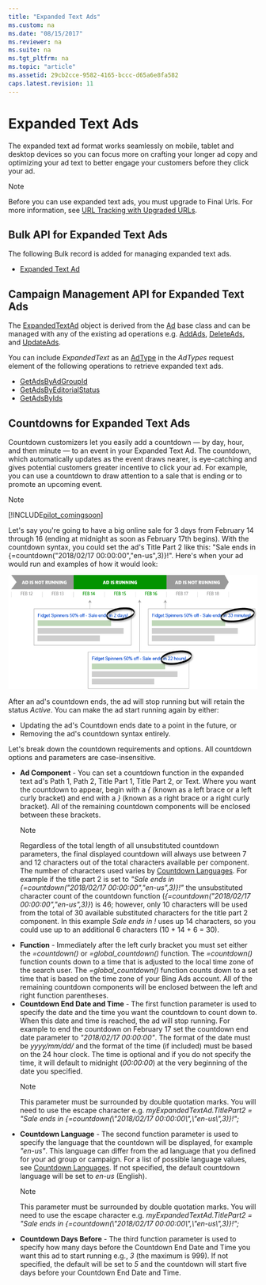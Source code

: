 ```yaml
---
title: "Expanded Text Ads"
ms.custom: na
ms.date: "08/15/2017"
ms.reviewer: na
ms.suite: na
ms.tgt_pltfrm: na
ms.topic: "article"
ms.assetid: 29cb2cce-9582-4165-bccc-d65a6e8fa582
caps.latest.revision: 11
---
```

# Expanded Text Ads
The expanded text ad format works seamlessly on mobile, tablet and desktop devices so you can focus more on crafting your longer ad copy and optimizing your ad text to better engage your customers before they click your ad.

> [!NOTE]
> Before you can use expanded text ads, you must upgrade to Final Urls. For more information, see [URL Tracking with Upgraded URLs](https://msdn.microsoft.com/library/bing-ads-tracking-template-urls-guide.aspx).

## <a name="bulk"></a>Bulk API for Expanded Text Ads
The following Bulk record is added for managing expanded text ads.
* [Expanded Text Ad](https://msdn.microsoft.com/library/bing-ads-bulk-expanded-text-ad-record.aspx)

## <a name="campaign"></a>Campaign Management API for Expanded Text Ads
The [ExpandedTextAd](https://msdn.microsoft.com/library/bing-ads-campaign-management-expandedtextad.aspx) object is derived from the [Ad](https://msdn.microsoft.com/library/bing-ads-campaign-management-ad.aspx) base class and can be managed with any of the existing ad operations e.g. [AddAds](https://msdn.microsoft.com/library/bing-ads-campaign-management-addads.aspx), [DeleteAds](https://msdn.microsoft.com/library/bing-ads-campaign-management-deleteads.aspx), and [UpdateAds](https://msdn.microsoft.com/library/bing-ads-campaign-management-updateads.aspx). 

You can include *ExpandedText* as an [AdType](https://msdn.microsoft.com/library/bing-ads-campaign-management-adtype.aspx) in the *AdTypes* request element of the following operations to retrieve expanded text ads.
* [GetAdsByAdGroupId](https://msdn.microsoft.com/library/dn277534.aspx)
* [GetAdsByEditorialStatus](https://msdn.microsoft.com/library/dn277538.aspx)
* [GetAdsByIds](https://msdn.microsoft.com/library/dn236296.aspx)

## <a name="countdown"></a>Countdowns for Expanded Text Ads
Countdown customizers let you easily add a countdown — by day, hour, and then minute — to an event in your Expanded Text Ad. The countdown, which automatically updates as the event draws nearer, is eye-catching and gives potential customers greater incentive to click your ad. For example, you can use a countdown to draw attention to a sale that is ending or to promote an upcoming event.

> [!NOTE]
> [!INCLUDE[pilot_comingsoon](../docset-overview/includes/pilot_comingsoon.md)]

Let's say you're going to have a big online sale for 3 days from February 14 through 16 (ending at midnight as soon as February 17th begins). With the countdown syntax, you could set the ad's Title Part 2 like this: "Sale ends in {=countdown("2018/02/17 00:00:00","en-us",3)}!". Here's when your ad would run and examples of how it would look:

![countdown](../docset-overview/media/countdown.png)

After an ad's countdown ends, the ad will stop running but will retain the status *Active*. You can make the ad start running again by either:  
-  Updating the ad's Countdown ends date to a point in the future, or
-  Removing the ad's countdown syntax entirely.

Let's break down the countdown requirements and options. All countdown options and parameters are case-insensitive.

-  **Ad Component** - You can set a countdown function in the expanded text ad's Path 1, Path 2, Title Part 1, Title Part 2, or Text. Where you want the countdown to appear, begin with a *{* (known as a left brace or a left curly bracket) and end with a *}* (known as a right brace or a right curly bracket). All of the remaining countdown components will be enclosed between these brackets.    
    > [!NOTE]
    > Regardless of the total length of all unsubstituted countdown parameters, the final displayed countdown will always use between 7 and 12 characters out of the total characters available per component. The number of characters used varies by [Countdown Languages](../api-reference/ad-languages.md#countdownlanguage). For example if the title part 2 is set to *"Sale ends in {=countdown("2018/02/17 00:00:00","en-us",3)}!"* the unsubstituted character count of the countdown function (*{=countdown("2018/02/17 00:00:00","en-us",3)}*) is 46; however, only 10 characters will be used from the total of 30 available substituted characters for the title part 2 component. In this example *Sale ends in !* uses up 14 characters, so you could use up to an additional 6 characters (10 + 14 + 6 = 30).  
-  **Function** - Immediately after the left curly bracket you must set either the *=countdown()* or *=global_countdown()* function. The *=countdown()* function counts down to a time that is adjusted to the local time zone of the search user. The *=global_countdown()* function counts down to a set time that is based on the time zone of your Bing Ads account. All of the remaining countdown components will be enclosed between the left and right function parentheses.
-  **Countdown End Date and Time** - The first function parameter is used to specify the date and the time you want the countdown to count down to. When this date and time is reached, the ad will stop running. For example to end the countdown on February 17 set the countdown end date parameter to *"2018/02/17 00:00:00"*. The format of the date must be *yyyy/mm/dd/* and the format of the time (if included) must be based on the 24 hour clock. The time is optional and if you do not specify the time, it will default to midnight (*00:00:00*) at the very beginning of the date you specified.  
    > [!NOTE]
    > This parameter must be surrounded by double quotation marks. You will need to use the escape character e.g. *myExpandedTextAd.TitlePart2 = "Sale ends in {=countdown(\\"2018/02/17 00:00:00\\",\\"en-us\\",3)}!";*  
-  **Countdown Language** - The second function parameter is used to specify the language that the countdown will be displayed, for example *"en-us"*. This language can differ from the ad language that you defined for your ad group or campaign. For a list of possible language values, see [Countdown Languages](../api-reference/ad-languages.md#countdownlanguage). If not specified, the default countdown language will be set to *en-us* (English). 
    > [!NOTE]
    > This parameter must be surrounded by double quotation marks. You will need to use the escape character e.g. *myExpandedTextAd.TitlePart2 = "Sale ends in {=countdown(\\"2018/02/17 00:00:00\\",\\"en-us\\",3)}!";*  
-  **Countdown Days Before** - The third function parameter is used to specify how many days before the Countdown End Date and Time you want this ad to start running e.g., *3* (the maximum is 999). If not specified, the default will be set to *5* and the countdown will start five days before your Countdown End Date and Time.  

